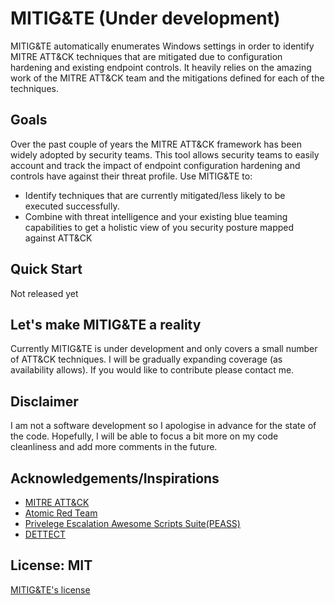 # MITIG&TE (Under development)
MITIG&TE automatically enumerates Windows settings in order to identify MITRE ATT&CK techniques that are mitigated due to configuration hardening and existing endpoint controls. It heavily relies on the amazing work of the MITRE ATT&CK team and the mitigations defined for each of the techniques. 

## Goals

Over the past couple of years the MITRE ATT&CK framework has been widely adopted by security teams. This tool allows security teams to easily account and track the impact of endpoint configuration hardening and controls have against their threat profile. Use MITIG&TE to:
 - Identify techniques that are currently mitigated/less likely to be executed successfully.
 - Combine with threat intelligence and your existing blue teaming capabilities to get a holistic view of you security posture mapped against ATT&CK

## Quick Start
Not released yet


## Let's make MITIG&TE a reality 
Currently MITIG&TE is under development and only covers a small number of ATT&CK techniques. I will be gradually expanding coverage (as availability allows). If you would like to contribute please contact me. 

## Disclaimer
I am not a software development so I apologise in advance for the state of the code. Hopefully, I will be able to focus a bit more on my code cleanliness and add more comments in the future.

## Acknowledgements/Inspirations
- [MITRE ATT&CK](https://attack.mitre.org)
- [Atomic Red Team](https://github.com/redcanaryco/atomic-red-team)
- [Privelege Escalation Awesome Scripts Suite(PEASS)](https://github.com/carlospolop/privilege-escalation-awesome-scripts-suite)
- [DETTECT](https://github.com/rabobank-cdc/DeTTECT)

## License: MIT
[MITIG&TE's license](https://github.com/moullos/Mitigate/blob/master/LICENSE)